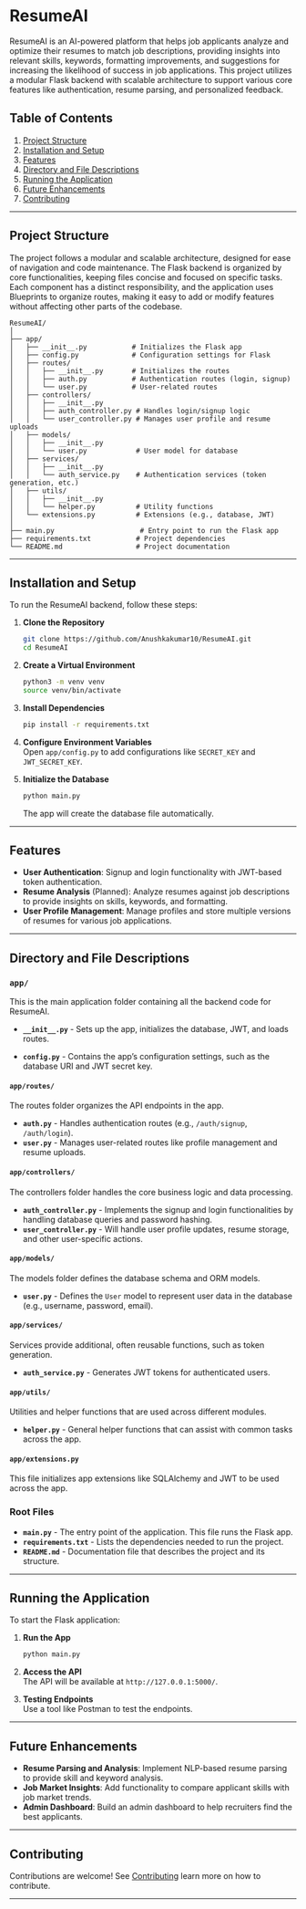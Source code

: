 # ResumeAI

ResumeAI is an AI-powered platform that helps job applicants analyze and optimize their resumes to match job descriptions, providing insights into relevant skills, keywords, formatting improvements, and suggestions for increasing the likelihood of success in job applications. This project utilizes a modular Flask backend with scalable architecture to support various core features like authentication, resume parsing, and personalized feedback.

## Table of Contents
1. [Project Structure](#project-structure)
2. [Installation and Setup](#installation-and-setup)
3. [Features](#features)
4. [Directory and File Descriptions](#directory-and-file-descriptions)
5. [Running the Application](#running-the-application)
7. [Future Enhancements](#future-enhancements)
8. [Contributing](#contributing)

---

## Project Structure

The project follows a modular and scalable architecture, designed for ease of navigation and code maintenance. The Flask backend is organized by core functionalities, keeping files concise and focused on specific tasks. Each component has a distinct responsibility, and the application uses Blueprints to organize routes, making it easy to add or modify features without affecting other parts of the codebase.

```
ResumeAI/
│
├── app/
│   ├── __init__.py           # Initializes the Flask app
│   ├── config.py             # Configuration settings for Flask
│   ├── routes/
│   │   ├── __init__.py       # Initializes the routes
│   │   ├── auth.py           # Authentication routes (login, signup)
│   │   └── user.py           # User-related routes
│   ├── controllers/
│   │   ├── __init__.py
│   │   ├── auth_controller.py # Handles login/signup logic
│   │   └── user_controller.py # Manages user profile and resume uploads
│   ├── models/
│   │   ├── __init__.py
│   │   └── user.py            # User model for database
│   ├── services/
│   │   ├── __init__.py
│   │   └── auth_service.py    # Authentication services (token generation, etc.)
│   ├── utils/
│   │   ├── __init__.py
│   │   └── helper.py          # Utility functions
│   └── extensions.py          # Extensions (e.g., database, JWT)
│
├── main.py                     # Entry point to run the Flask app
├── requirements.txt           # Project dependencies
└── README.md                  # Project documentation
```

---

## Installation and Setup

To run the ResumeAI backend, follow these steps:

1. **Clone the Repository**
   ```bash
   git clone https://github.com/Anushkakumar10/ResumeAI.git
   cd ResumeAI
   ```

2. **Create a Virtual Environment**
   ```bash
   python3 -m venv venv
   source venv/bin/activate
   ```

3. **Install Dependencies**
   ```bash
   pip install -r requirements.txt
   ```

4. **Configure Environment Variables**  
   Open `app/config.py` to add configurations like `SECRET_KEY` and `JWT_SECRET_KEY`.

5. **Initialize the Database**
   ```bash
   python main.py
   ```
   The app will create the database file automatically.

---

## Features

- **User Authentication**: Signup and login functionality with JWT-based token authentication.
- **Resume Analysis** (Planned): Analyze resumes against job descriptions to provide insights on skills, keywords, and formatting.
- **User Profile Management**: Manage profiles and store multiple versions of resumes for various job applications.

---

## Directory and File Descriptions

### `app/`
This is the main application folder containing all the backend code for ResumeAI.

- **`__init__.py`** - Sets up the app, initializes the database, JWT, and loads routes.

- **`config.py`** - Contains the app’s configuration settings, such as the database URI and JWT secret key.

#### `app/routes/`
The routes folder organizes the API endpoints in the app.

- **`auth.py`** - Handles authentication routes (e.g., `/auth/signup`, `/auth/login`).
- **`user.py`** - Manages user-related routes like profile management and resume uploads.

#### `app/controllers/`
The controllers folder handles the core business logic and data processing.

- **`auth_controller.py`** - Implements the signup and login functionalities by handling database queries and password hashing.
- **`user_controller.py`** - Will handle user profile updates, resume storage, and other user-specific actions.

#### `app/models/`
The models folder defines the database schema and ORM models.

- **`user.py`** - Defines the `User` model to represent user data in the database (e.g., username, password, email).

#### `app/services/`
Services provide additional, often reusable functions, such as token generation.

- **`auth_service.py`** - Generates JWT tokens for authenticated users.

#### `app/utils/`
Utilities and helper functions that are used across different modules.

- **`helper.py`** - General helper functions that can assist with common tasks across the app.

#### `app/extensions.py`
This file initializes app extensions like SQLAlchemy and JWT to be used across the app.

### Root Files

- **`main.py`** - The entry point of the application. This file runs the Flask app.
- **`requirements.txt`** - Lists the dependencies needed to run the project.
- **`README.md`** - Documentation file that describes the project and its structure.

---

## Running the Application

To start the Flask application:

1. **Run the App**
   ```bash
   python main.py
   ```

2. **Access the API**  
   The API will be available at `http://127.0.0.1:5000/`.

3. **Testing Endpoints**  
   Use a tool like Postman to test the endpoints.

---

## Future Enhancements

- **Resume Parsing and Analysis**: Implement NLP-based resume parsing to provide skill and keyword analysis.
- **Job Market Insights**: Add functionality to compare applicant skills with job market trends.
- **Admin Dashboard**: Build an admin dashboard to help recruiters find the best applicants.

---

## Contributing

Contributions are welcome! See [Contributing](./docs/contributing.md) learn more on how to contribute.

---

